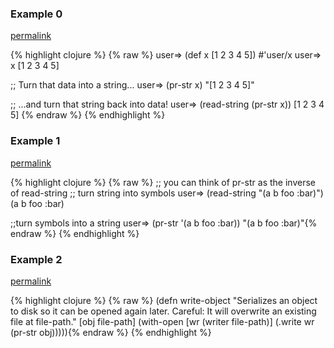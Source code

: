 ### Example 0
[permalink](#example-0)

{% highlight clojure %}
{% raw %}
user=> (def x [1 2 3 4 5])
#'user/x
user=> x
[1 2 3 4 5]


;; Turn that data into a string...
user=> (pr-str x)
"[1 2 3 4 5]"


;; ...and turn that string back into data!
user=> (read-string (pr-str x))
[1 2 3 4 5]
{% endraw %}
{% endhighlight %}


### Example 1
[permalink](#example-1)

{% highlight clojure %}
{% raw %}
;; you can think of pr-str as the inverse of read-string
;; turn string into symbols
user=> (read-string "(a b foo :bar)")
(a b foo :bar)

;;turn symbols into a string
user=> (pr-str '(a b foo :bar))
"(a b foo :bar)"{% endraw %}
{% endhighlight %}


### Example 2
[permalink](#example-2)

{% highlight clojure %}
{% raw %}
(defn write-object
  "Serializes an object to disk so it can be opened again later.
   Careful: It will overwrite an existing file at file-path."
  [obj file-path]
    (with-open [wr (writer file-path)]
      (.write wr (pr-str obj))))){% endraw %}
{% endhighlight %}


